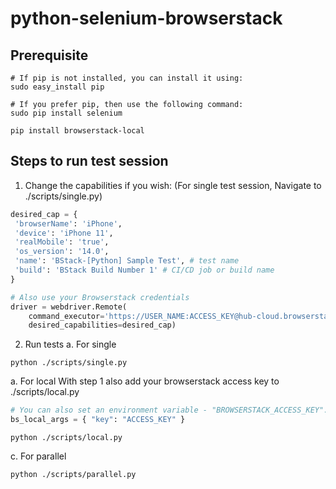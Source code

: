 # python-selenium-browserstack

## Prerequisite
```
# If pip is not installed, you can install it using:
sudo easy_install pip

# If you prefer pip, then use the following command:
sudo pip install selenium

pip install browserstack-local
```

## Steps to run test session

1. Change the capabilities if you wish:
(For single test session, Navigate to ./scripts/single.py)
```python
desired_cap = {
 'browserName': 'iPhone',
 'device': 'iPhone 11',
 'realMobile': 'true',
 'os_version': '14.0',
 'name': 'BStack-[Python] Sample Test', # test name
 'build': 'BStack Build Number 1' # CI/CD job or build name
}

# Also use your Browserstack credentials
driver = webdriver.Remote(
    command_executor='https://USER_NAME:ACCESS_KEY@hub-cloud.browserstack.com/wd/hub',
    desired_capabilities=desired_cap)
```

2. Run tests
  a. For single
  ```
  python ./scripts/single.py
  ```
  a. For local
  With step 1 also add your browserstack access key to ./scripts/local.py
  ```python
  # You can also set an environment variable - "BROWSERSTACK_ACCESS_KEY".
  bs_local_args = { "key": "ACCESS_KEY" }
  ```
  ```
  python ./scripts/local.py
  ```
  c. For parallel
  ```
  python ./scripts/parallel.py
  ```